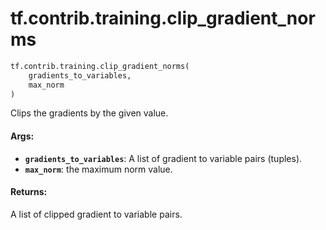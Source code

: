 <div itemscope itemtype="http://developers.google.com/ReferenceObject">
<meta itemprop="name" content="tf.contrib.training.clip_gradient_norms" />
<meta itemprop="path" content="Stable" />
</div>

# tf.contrib.training.clip_gradient_norms

``` python
tf.contrib.training.clip_gradient_norms(
    gradients_to_variables,
    max_norm
)
```

Clips the gradients by the given value.

#### Args:

* <b>`gradients_to_variables`</b>: A list of gradient to variable pairs (tuples).
* <b>`max_norm`</b>: the maximum norm value.


#### Returns:

A list of clipped gradient to variable pairs.